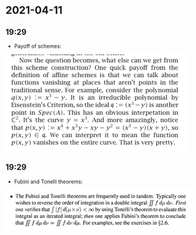 # 2021-04-11

## 19:29

- Payoff of schemes:

![image_2021-04-11-19-29-26](figures/image_2021-04-11-19-29-26.png)

## 19:29

- Fubini and Tonelli theorems:

![image_2021-04-11-19-30-24](figures/image_2021-04-11-19-30-24.png)
